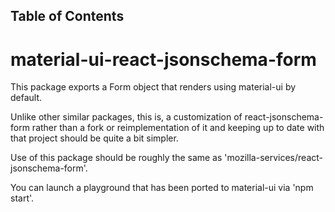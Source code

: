 ## Table of Contents

material-ui-react-jsonschema-form
==================================

This package exports a Form object that renders using material-ui by
default.

Unlike other similar packages, this is, a customization of
react-jsonschema-form rather than a fork or reimplementation of it and
keeping up to date with that project should be quite a bit simpler.

Use of this package should be roughly the same as 'mozilla-services/react-jsonschema-form'.

You can launch a playground that has been ported to material-ui via 'npm start'.
